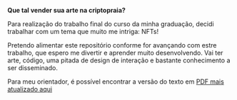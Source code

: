 **Que tal vender sua arte na criptopraia?**

Para realização do trabalho final do curso da minha graduação, decidi trabalhar com um tema que muito me intriga: NFTs! 

Pretendo alimentar este repositório conforme for avançando com estre trabalho, que espero me divertir e aprender muito desenvolvendo. Vai ter arte, código, uma pitada de design de interação e bastante conhecimento a ser disseminado. 

Para meu orientador, é possível encontrar a versão do texto em [PDF mais atualizado aqui](https://github.com/yanvancelis/tcc1/blob/main/documento.pdf)



